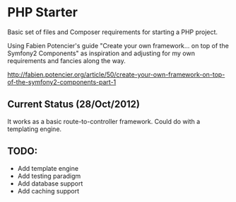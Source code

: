 # PHP Starter

Basic set of files and Composer requirements for starting a PHP project.

Using Fabien Potencier's guide "Create your own framework... on top of the Symfony2 Components" as inspiration and adjusting for my own requirements and fancies along the way.

http://fabien.potencier.org/article/50/create-your-own-framework-on-top-of-the-symfony2-components-part-1


## Current Status (28/Oct/2012)

It works as a basic route-to-controller framework. Could do with a templating engine.

## TODO:

- Add template engine
- Add testing paradigm
- Add database support
- Add caching support